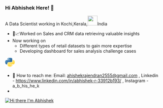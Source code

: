 ### Hi Abhishek Here! 👋
A Data Scientist working in Kochi,Kerala,<img height="32" width="32" src="[https://github.com/AbhishekRajendran/AbhishekRajendran/blob/DataAnalysis/Python-logo-notext.svg.webp](https://github.com/AbhishekRajendran/AbhishekRajendran/blob/DataAnalysis/download%20(7).png)" />India

- 🔭:chart_with_upwards_trend:Worked on Sales and CRM data retrieving valuable insights
- Now working on
   + Different types of retail datasets to gain more expertise
   + Developing dashboard for sales analysis challenge cases

<img height="32" width="32" src="https://github.com/AbhishekRajendran/AbhishekRajendran/blob/DataAnalysis/Python-logo-notext.svg.webp" />

- :e-mail: How to reach me: Email: ahishekrajendran2555@gmail.com , Linkedin - https://www.linkedin.com/in/abhishek-r-33912b193/ , Instagram  - a_b_his_he_k
-  
[![Hi there I'm Abhishek](https://github-readme-stats.vercel.app/api?username=AbhishekRajendran)](https://github.com/anuraghazra/github-readme-stats)
